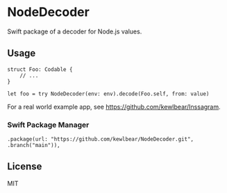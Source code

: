 # NodeDecoder

Swift package of a decoder for Node.js values.

## Usage

```
struct Foo: Codable {
    // ...
}

let foo = try NodeDecoder(env: env).decode(Foo.self, from: value)
```

For a real world example app, see https://github.com/kewlbear/Inssagram.

### Swift Package Manager

```
.package(url: "https://github.com/kewlbear/NodeDecoder.git", .branch("main")),
```

## License

MIT
